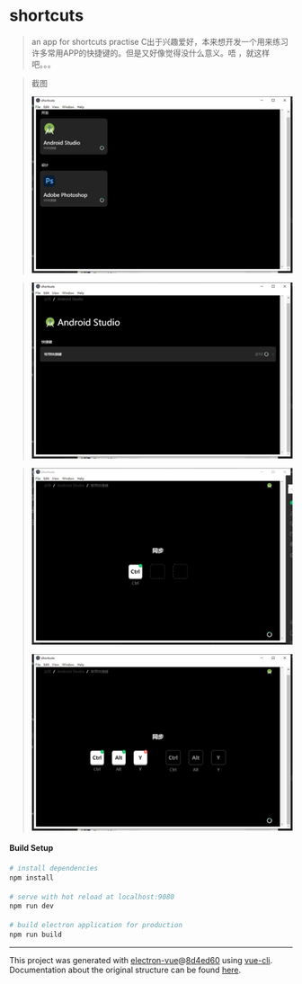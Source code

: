 # shortcuts

> an app for shortcuts practise
> C出于兴趣爱好，本来想开发一个用来练习许多常用APP的快捷键的。但是又好像觉得没什么意义。唔 ，就这样吧。。。

>截图
>
>![2](https://github.com/zhanggenlove/shortcut-practise/blob/master/6a3808444e2b8f95d91694581d5d425.png)

>![](https://github.com/zhanggenlove/shortcut-practise/blob/master/fe848ec809154c8c1813a9929bf4388.png)

>![1](https://github.com/zhanggenlove/shortcut-practise/blob/master/6a4702a4d5e367d0a64e15be7f2b0ff.png)
>
>![](https://github.com/zhanggenlove/shortcut-practise/blob/master/72f405be4275c4eafe9967e6a8db4d9.png)
>


#### Build Setup

``` bash
# install dependencies
npm install

# serve with hot reload at localhost:9080
npm run dev

# build electron application for production
npm run build


```

---

This project was generated with [electron-vue](https://github.com/SimulatedGREG/electron-vue)@[8d4ed60](https://github.com/SimulatedGREG/electron-vue/tree/8d4ed607d65300381a8f47d97923eb07832b1a9a) using [vue-cli](https://github.com/vuejs/vue-cli). Documentation about the original structure can be found [here](https://simulatedgreg.gitbooks.io/electron-vue/content/index.html).
